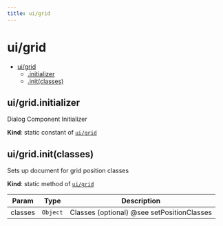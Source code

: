 ```yaml
---
title: ui/grid
---
```


<a name="module_ui/grid"></a>

# ui/grid

* [ui/grid](#module_ui/grid)
    * [.initializer](#module_ui/grid.initializer)
    * [.init(classes)](#module_ui/grid.init)

<a name="module_ui/grid.initializer"></a>

## ui/grid.initializer
Dialog Component Initializer

**Kind**: static constant of [<code>ui/grid</code>](#module_ui/grid)  
<a name="module_ui/grid.init"></a>

## ui/grid.init(classes)
Sets up document for grid position classes

**Kind**: static method of [<code>ui/grid</code>](#module_ui/grid)  

| Param | Type | Description |
| --- | --- | --- |
| classes | <code>Object</code> | Classes (optional) @see setPositionClasses |


  